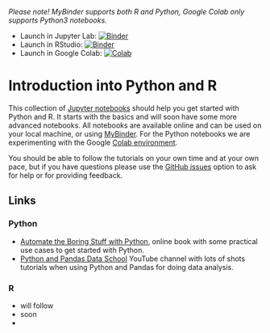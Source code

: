 *Please note! MyBinder supports both R and Python, Google Colab only supports Python3 notebooks.*

 - Launch in Jupyter Lab: [![Binder](https://mybinder.org/badge_logo.svg)](https://mybinder.org/v2/gh/leidenuniv-lacdr-abs/intro-python-and-r.git/master)
 - Launch in RStudio: [![Binder](https://mybinder.org/badge_logo.svg)](https://mybinder.org/v2/gh/leidenuniv-lacdr-abs/intro-python-and-r.git/master?urlpath=rstudio)
 - Launch in Google Colab: [![Colab](https://colab.research.google.com/assets/colab-badge.svg)](https://colab.research.google.com/github/leidenuniv-lacdr-abs/intro-python-and-r/blob/master/Python/Basics.ipynb) 

# Introduction into Python and R

This collection of [Jupyter notebooks](https://realpython.com/jupyter-notebook-introduction/) should help you get started with Python and R. It starts with the basics and will soon have some more advanced notebooks. All notebooks are available online and can be used on your local machine, or using [MyBinder](https://mybinder.org/v2/gh/leidenuniv-lacdr-abs/intro-python-and-r.git/master). For the Python notebooks we are experimenting with the Google [Colab environment](https://colab.research.google.com/github/leidenuniv-lacdr-abs/intro-python-and-r/blob/master/Python/Basics.ipynb).

You should be able to follow the tutorials on your own time and at your own pace, but if you have questions please use the [GitHub issues](https://github.com/leidenuniv-lacdr-abs/intro-python-and-r/issues) option to ask for help or for providing feedback.

## Links

### Python

* [Automate the Boring Stuff with Python](https://automatetheboringstuff.com/), online book with some practical use cases to get started with Python.
* [Python and Pandas Data School](https://www.youtube.com/user/dataschool/videos) YouTube channel with lots of shots tutorials when using Python and Pandas for doing data analysis.

### R

* will follow	
* soon
* 

